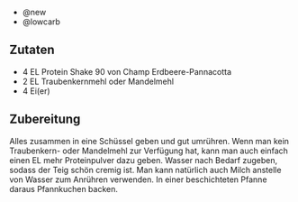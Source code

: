 - @new
- @lowcarb


## Zutaten

- 4 EL	 Protein Shake 90 von Champ Erdbeere-Pannacotta
- 2 EL	 Traubenkernmehl oder Mandelmehl
- 4 	 Ei(er)

## Zubereitung

Alles zusammen in eine Schüssel geben und gut umrühren.
Wenn man kein Traubenkern- oder Mandelmehl zur Verfügung hat, kann man auch einfach einen EL mehr Proteinpulver dazu geben. 
Wasser nach Bedarf zugeben, sodass der Teig schön cremig ist. Man kann natürlich auch Milch anstelle von Wasser zum Anrühren verwenden. In einer beschichteten Pfanne daraus Pfannkuchen backen.
